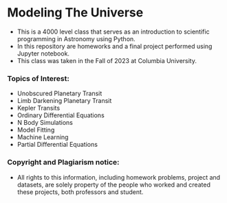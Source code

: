 # Modeling The Universe
- This is a 4000 level class that serves as an introduction to scientific programming in Astronomy using Python.
- In this repository are homeworks and a final project performed using Jupyter notebook.
- This class was taken in the Fall of 2023 at Columbia University.

### Topics of Interest:
- Unobscured Planetary Transit
- Limb Darkening Planetary Transit
- Kepler Transits
- Ordinary Differential Equations
- N Body Simulations
- Model Fitting
- Machine Learning
- Partial Differential Equations

### Copyright and Plagiarism notice:
- All rights to this information, including homework problems, project and datasets, are solely property of the people who worked and created these projects, both professors and student.
